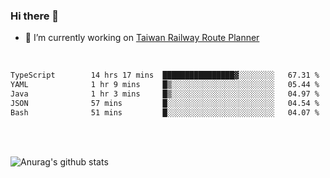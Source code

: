 ### Hi there 👋

- 🔭 I’m currently working on [Taiwan Railway Route Planner](https://github.com/Taiwan-Railway-Route-Planner)

<br/>

<!--START_SECTION:waka-->

```txt
TypeScript        14 hrs 17 mins  ████████████████▓░░░░░░░░   67.31 %
YAML              1 hr 9 mins     █▒░░░░░░░░░░░░░░░░░░░░░░░   05.44 %
Java              1 hr 3 mins     █▒░░░░░░░░░░░░░░░░░░░░░░░   04.97 %
JSON              57 mins         █░░░░░░░░░░░░░░░░░░░░░░░░   04.54 %
Bash              51 mins         █░░░░░░░░░░░░░░░░░░░░░░░░   04.07 %
```

<!--END_SECTION:waka-->

<br/>
<br/>

![Anurag's github stats](https://github-readme-stats.vercel.app/api?username=DepickereSven&show_icons=true&theme=tokyonight)



<!--
**DepickereSven/DepickereSven** is a ✨ _special_ ✨ repository because its `README.md` (this file) appears on your GitHub profile.

Here are some ideas to get you started:

- 🔭 I’m currently working on ...
- 🌱 I’m currently learning ...
- 👯 I’m looking to collaborate on ...
- 🤔 I’m looking for help with ...
- 💬 Ask me about ...
- 📫 How to reach me: ...
- 😄 Pronouns: ...
- ⚡ Fun fact: ...
-->
